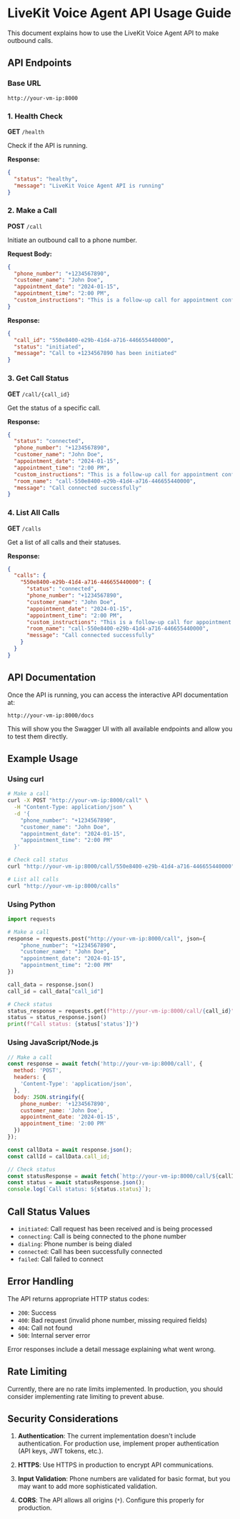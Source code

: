 # LiveKit Voice Agent API Usage Guide

This document explains how to use the LiveKit Voice Agent API to make outbound calls.

## API Endpoints

### Base URL
```
http://your-vm-ip:8000
```

### 1. Health Check
**GET** `/health`

Check if the API is running.

**Response:**
```json
{
  "status": "healthy",
  "message": "LiveKit Voice Agent API is running"
}
```

### 2. Make a Call
**POST** `/call`

Initiate an outbound call to a phone number.

**Request Body:**
```json
{
  "phone_number": "+1234567890",
  "customer_name": "John Doe",
  "appointment_date": "2024-01-15",
  "appointment_time": "2:00 PM",
  "custom_instructions": "This is a follow-up call for appointment confirmation"
}
```

**Response:**
```json
{
  "call_id": "550e8400-e29b-41d4-a716-446655440000",
  "status": "initiated",
  "message": "Call to +1234567890 has been initiated"
}
```

### 3. Get Call Status
**GET** `/call/{call_id}`

Get the status of a specific call.

**Response:**
```json
{
  "status": "connected",
  "phone_number": "+1234567890",
  "customer_name": "John Doe",
  "appointment_date": "2024-01-15",
  "appointment_time": "2:00 PM",
  "custom_instructions": "This is a follow-up call for appointment confirmation",
  "room_name": "call-550e8400-e29b-41d4-a716-446655440000",
  "message": "Call connected successfully"
}
```

### 4. List All Calls
**GET** `/calls`

Get a list of all calls and their statuses.

**Response:**
```json
{
  "calls": {
    "550e8400-e29b-41d4-a716-446655440000": {
      "status": "connected",
      "phone_number": "+1234567890",
      "customer_name": "John Doe",
      "appointment_date": "2024-01-15",
      "appointment_time": "2:00 PM",
      "custom_instructions": "This is a follow-up call for appointment confirmation",
      "room_name": "call-550e8400-e29b-41d4-a716-446655440000",
      "message": "Call connected successfully"
    }
  }
}
```

## API Documentation

Once the API is running, you can access the interactive API documentation at:
```
http://your-vm-ip:8000/docs
```

This will show you the Swagger UI with all available endpoints and allow you to test them directly.

## Example Usage

### Using curl

```bash
# Make a call
curl -X POST "http://your-vm-ip:8000/call" \
  -H "Content-Type: application/json" \
  -d '{
    "phone_number": "+1234567890",
    "customer_name": "John Doe",
    "appointment_date": "2024-01-15",
    "appointment_time": "2:00 PM"
  }'

# Check call status
curl "http://your-vm-ip:8000/call/550e8400-e29b-41d4-a716-446655440000"

# List all calls
curl "http://your-vm-ip:8000/calls"
```

### Using Python

```python
import requests

# Make a call
response = requests.post("http://your-vm-ip:8000/call", json={
    "phone_number": "+1234567890",
    "customer_name": "John Doe",
    "appointment_date": "2024-01-15",
    "appointment_time": "2:00 PM"
})

call_data = response.json()
call_id = call_data["call_id"]

# Check status
status_response = requests.get(f"http://your-vm-ip:8000/call/{call_id}")
status = status_response.json()
print(f"Call status: {status['status']}")
```

### Using JavaScript/Node.js

```javascript
// Make a call
const response = await fetch('http://your-vm-ip:8000/call', {
  method: 'POST',
  headers: {
    'Content-Type': 'application/json',
  },
  body: JSON.stringify({
    phone_number: '+1234567890',
    customer_name: 'John Doe',
    appointment_date: '2024-01-15',
    appointment_time: '2:00 PM'
  })
});

const callData = await response.json();
const callId = callData.call_id;

// Check status
const statusResponse = await fetch(`http://your-vm-ip:8000/call/${callId}`);
const status = await statusResponse.json();
console.log(`Call status: ${status.status}`);
```

## Call Status Values

- `initiated`: Call request has been received and is being processed
- `connecting`: Call is being connected to the phone number
- `dialing`: Phone number is being dialed
- `connected`: Call has been successfully connected
- `failed`: Call failed to connect

## Error Handling

The API returns appropriate HTTP status codes:

- `200`: Success
- `400`: Bad request (invalid phone number, missing required fields)
- `404`: Call not found
- `500`: Internal server error

Error responses include a detail message explaining what went wrong.

## Rate Limiting

Currently, there are no rate limits implemented. In production, you should consider implementing rate limiting to prevent abuse.

## Security Considerations

1. **Authentication**: The current implementation doesn't include authentication. For production use, implement proper authentication (API keys, JWT tokens, etc.).

2. **HTTPS**: Use HTTPS in production to encrypt API communications.

3. **Input Validation**: Phone numbers are validated for basic format, but you may want to add more sophisticated validation.

4. **CORS**: The API allows all origins (`*`). Configure this properly for production.
